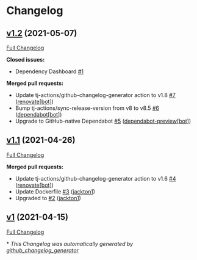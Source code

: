 # Changelog

## [v1.2](https://github.com/tj-actions/renovate-config-validator/tree/v1.2) (2021-05-07)

[Full Changelog](https://github.com/tj-actions/renovate-config-validator/compare/v1.1...v1.2)

**Closed issues:**

- Dependency Dashboard [\#1](https://github.com/tj-actions/renovate-config-validator/issues/1)

**Merged pull requests:**

- Update tj-actions/github-changelog-generator action to v1.8 [\#7](https://github.com/tj-actions/renovate-config-validator/pull/7) ([renovate[bot]](https://github.com/apps/renovate))
- Bump tj-actions/sync-release-version from v8 to v8.5 [\#6](https://github.com/tj-actions/renovate-config-validator/pull/6) ([dependabot[bot]](https://github.com/apps/dependabot))
- Upgrade to GitHub-native Dependabot [\#5](https://github.com/tj-actions/renovate-config-validator/pull/5) ([dependabot-preview[bot]](https://github.com/apps/dependabot-preview))

## [v1.1](https://github.com/tj-actions/renovate-config-validator/tree/v1.1) (2021-04-26)

[Full Changelog](https://github.com/tj-actions/renovate-config-validator/compare/v1...v1.1)

**Merged pull requests:**

- Update tj-actions/github-changelog-generator action to v1.6 [\#4](https://github.com/tj-actions/renovate-config-validator/pull/4) ([renovate[bot]](https://github.com/apps/renovate))
- Update Dockerfile [\#3](https://github.com/tj-actions/renovate-config-validator/pull/3) ([jackton1](https://github.com/jackton1))
- Upgraded to [\#2](https://github.com/tj-actions/renovate-config-validator/pull/2) ([jackton1](https://github.com/jackton1))

## [v1](https://github.com/tj-actions/renovate-config-validator/tree/v1) (2021-04-15)

[Full Changelog](https://github.com/tj-actions/renovate-config-validator/compare/9d76ec016f9f9ea2e17c0de1c01ffb0e4958c410...v1)



\* *This Changelog was automatically generated by [github_changelog_generator](https://github.com/github-changelog-generator/github-changelog-generator)*
